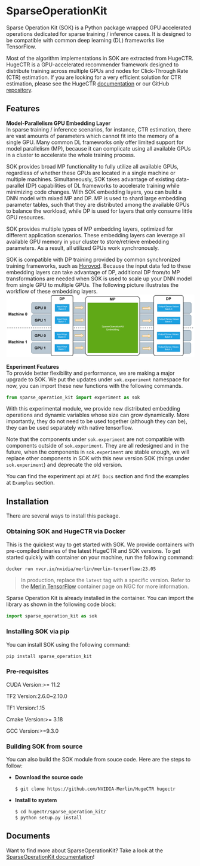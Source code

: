 # SparseOperationKit #
Sparse Operation Kit (SOK) is a Python package wrapped GPU accelerated operations dedicated for sparse training / inference cases. It is designed to be compatible with common deep learning (DL) frameworks like TensorFlow.

Most of the algorithm implementations in SOK are extracted from HugeCTR. HugeCTR is a GPU-accelerated recommender framework designed to distribute training across multiple GPUs and nodes for Click-Through Rate (CTR) estimation. If you are looking for a very efficient solution for CTR estimation, please see the HugeCTR [documentation](https://github.com/NVIDIA-Merlin/HugeCTR#readme) or our GitHub [repository](https://github.com/NVIDIA-Merlin/HugeCTR).

## Features ##
**Model-Parallelism GPU Embedding Layer** <br>
In sparse training / inference scenarios, for instance, CTR estimation, there are vast amounts of parameters which cannot fit into the memory of a single GPU. Many common DL frameworks only offer limited support for model parallelism (MP), because it can complicate using all available GPUs in a cluster to accelerate the whole training process.

SOK provides broad MP functionality to fully utilize all available GPUs, regardless of whether these GPUs are located in a single machine or multiple machines. Simultaneously, SOK takes advantage of existing data-parallel (DP) capabilities of DL frameworks to accelerate training while minimizing code changes. With SOK embedding layers, you can build a DNN model with mixed MP and DP. MP is used to shard large embedding parameter tables, such that they are distributed among the available GPUs to balance the workload, while DP is used for layers that only consume little GPU resources.

SOK provides multiple types of MP embedding layers, optimized for different application scenarios. These embedding layers can leverage all available GPU memory in your cluster to store/retrieve embedding parameters. As a result, all utilized GPUs work synchronously.

SOK is compatible with DP training provided by common synchronized training frameworks, such as [Horovod](https://horovod.ai). Because the input data fed to these embedding layers can take advantage of DP, additional DP from/to MP transformations are needed when SOK is used to scale up your DNN model from single GPU to multiple GPUs. The following picture illustrates the workflow of these embedding layers.
![WorkFlowOfEmbeddingLayer](documents/source/images/workflow_of_embeddinglayer.png)

**Experiment Features** <br>
To provide better flexibility and performance, we are making a major upgrade to SOK. We put the updates under `sok.experiment` namespace for now, you can import these new functions with the following commands.

```python
from sparse_operation_kit import experiment as sok
```

With this experimental module, we provide new distributed embedding operations and dynamic variables whose size can grow dynamically. More importantly, they do not need to be used together (although they can be), they can be used separately with native tensorflow.

Note that the components under `sok.experiment` are not compatible with components outside of `sok.experiment`. They are all redesigned and in the future, when the components in `sok.experiment` are stable enough, we will replace other components in SOK with this new version SOK (things under `sok.experiment`) and deprecate the old version.

You can find the experiment api at `API Docs` section and find the examples at `Examples` section.

## Installation ##
There are several ways to install this package. <br>

### Obtaining SOK and HugeCTR via Docker ###
This is the quickest way to get started with SOK.
We provide containers with pre-compiled binaries of the latest HugeCTR and SOK versions.
To get started quickly with container on your machine, run the following command:

```bash
docker run nvcr.io/nvidia/merlin/merlin-tensorflow:23.05
```

> In production, replace the `latest` tag with a specific version.
> Refer to the [Merlin TensorFlow](https://catalog.ngc.nvidia.com/orgs/nvidia/teams/merlin/containers/merlin-tensorflow)
> container page on NGC for more information.

Sparse Operation Kit is already installed in the container.
You can import the library as shown in the following code block:

```python
import sparse_operation_kit as sok
```

### Installing SOK via pip ###
You can install SOK using the following command:
```bash
pip install sparse_operation_kit
```

### Pre-requisites ###
CUDA Version:>= 11.2

TF2 Version:2.6.0~2.10.0

TF1 Version:1.15

Cmake Version:>= 3.18

GCC Version:>=9.3.0


### Building SOK from source ###
You can also build the SOK module from souce code. Here are the steps to follow: <br>
+ **Download the source code**
    ```shell
    $ git clone https://github.com/NVIDIA-Merlin/HugeCTR hugectr
    ```
+ **Install to system**
    ```shell
    $ cd hugectr/sparse_operation_kit/
    $ python setup.py install
    ```

## Documents ##
Want to find more about SparseOperationKit? Take a look at the [SparseOperationKit documentation](https://nvidia-merlin.github.io/HugeCTR/sparse_operation_kit/master/index.html)!
